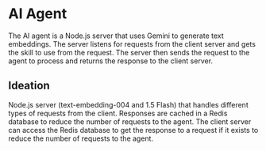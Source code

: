 # AI Agent

The AI agent is a Node.js server that uses Gemini to generate text embeddings. The server listens for requests from the client server and gets the skill to use from the request. The server then sends the request to the agent to process and returns the response to the client server.

## Ideation

Node.js server (text-embedding-004 and 1.5 Flash) that handles different types of requests from the client. Responses are cached in a Redis database to reduce the number of requests to the agent. The client server can access the Redis database to get the response to a request if it exists to reduce the number of requests to the agent.
